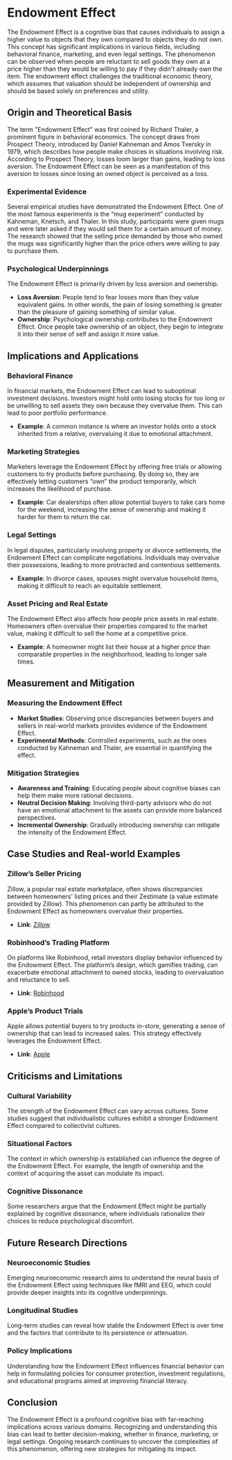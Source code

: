 # Endowment Effect

The Endowment Effect is a cognitive bias that causes individuals to assign a higher value to objects that they own compared to objects they do not own. This concept has significant implications in various fields, including behavioral finance, marketing, and even legal settings. The phenomenon can be observed when people are reluctant to sell goods they own at a price higher than they would be willing to pay if they didn't already own the item. The endowment effect challenges the traditional economic theory, which assumes that valuation should be independent of ownership and should be based solely on preferences and utility.

## Origin and Theoretical Basis

The term "Endowment Effect" was first coined by Richard Thaler, a prominent figure in behavioral economics. The concept draws from Prospect Theory, introduced by Daniel Kahneman and Amos Tversky in 1979, which describes how people make choices in situations involving risk. According to Prospect Theory, losses loom larger than gains, leading to loss aversion. The Endowment Effect can be seen as a manifestation of this aversion to losses since losing an owned object is perceived as a loss.

### Experimental Evidence

Several empirical studies have demonstrated the Endowment Effect. One of the most famous experiments is the “mug experiment” conducted by Kahneman, Knetsch, and Thaler. In this study, participants were given mugs and were later asked if they would sell them for a certain amount of money. The research showed that the selling price demanded by those who owned the mugs was significantly higher than the price others were willing to pay to purchase them.

### Psychological Underpinnings

The Endowment Effect is primarily driven by loss aversion and ownership. 

- **Loss Aversion**: People tend to fear losses more than they value equivalent gains. In other words, the pain of losing something is greater than the pleasure of gaining something of similar value.
- **Ownership**: Psychological ownership contributes to the Endowment Effect. Once people take ownership of an object, they begin to integrate it into their sense of self and assign it more value.

## Implications and Applications

### Behavioral Finance

In financial markets, the Endowment Effect can lead to suboptimal investment decisions. Investors might hold onto losing stocks for too long or be unwilling to sell assets they own because they overvalue them. This can lead to poor portfolio performance.

- **Example**: A common instance is where an investor holds onto a stock inherited from a relative, overvaluing it due to emotional attachment.

### Marketing Strategies

Marketers leverage the Endowment Effect by offering free trials or allowing customers to try products before purchasing. By doing so, they are effectively letting customers “own” the product temporarily, which increases the likelihood of purchase.

- **Example**: Car dealerships often allow potential buyers to take cars home for the weekend, increasing the sense of ownership and making it harder for them to return the car.

### Legal Settings

In legal disputes, particularly involving property or divorce settlements, the Endowment Effect can complicate negotiations. Individuals may overvalue their possessions, leading to more protracted and contentious settlements.

- **Example**: In divorce cases, spouses might overvalue household items, making it difficult to reach an equitable settlement.

### Asset Pricing and Real Estate

The Endowment Effect also affects how people price assets in real estate. Homeowners often overvalue their properties compared to the market value, making it difficult to sell the home at a competitive price.

- **Example**: A homeowner might list their house at a higher price than comparable properties in the neighborhood, leading to longer sale times.

## Measurement and Mitigation

### Measuring the Endowment Effect

- **Market Studies**: Observing price discrepancies between buyers and sellers in real-world markets provides evidence of the Endowment Effect.
- **Experimental Methods**: Controlled experiments, such as the ones conducted by Kahneman and Thaler, are essential in quantifying the effect.

### Mitigation Strategies

- **Awareness and Training**: Educating people about cognitive biases can help them make more rational decisions.
- **Neutral Decision Making**: Involving third-party advisors who do not have an emotional attachment to the assets can provide more balanced perspectives.
- **Incremental Ownership**: Gradually introducing ownership can mitigate the intensity of the Endowment Effect.

## Case Studies and Real-world Examples

### Zillow’s Seller Pricing

Zillow, a popular real estate marketplace, often shows discrepancies between homeowners' listing prices and their Zestimate (a value estimate provided by Zillow). This phenomenon can partly be attributed to the Endowment Effect as homeowners overvalue their properties.

- **Link**: [Zillow](https://www.zillow.com)

### Robinhood’s Trading Platform

On platforms like Robinhood, retail investors display behavior influenced by the Endowment Effect. The platform’s design, which gamifies trading, can exacerbate emotional attachment to owned stocks, leading to overvaluation and reluctance to sell.

- **Link**: [Robinhood](https://robinhood.com)

### Apple’s Product Trials

Apple allows potential buyers to try products in-store, generating a sense of ownership that can lead to increased sales. This strategy effectively leverages the Endowment Effect.

- **Link**: [Apple](https://www.apple.com)

## Criticisms and Limitations

### Cultural Variability

The strength of the Endowment Effect can vary across cultures. Some studies suggest that individualistic cultures exhibit a stronger Endowment Effect compared to collectivist cultures.

### Situational Factors

The context in which ownership is established can influence the degree of the Endowment Effect. For example, the length of ownership and the context of acquiring the asset can modulate its impact.

### Cognitive Dissonance

Some researchers argue that the Endowment Effect might be partially explained by cognitive dissonance, where individuals rationalize their choices to reduce psychological discomfort.

## Future Research Directions

### Neuroeconomic Studies

Emerging neuroeconomic research aims to understand the neural basis of the Endowment Effect using techniques like fMRI and EEG, which could provide deeper insights into its cognitive underpinnings.

### Longitudinal Studies

Long-term studies can reveal how stable the Endowment Effect is over time and the factors that contribute to its persistence or attenuation.

### Policy Implications

Understanding how the Endowment Effect influences financial behavior can help in formulating policies for consumer protection, investment regulations, and educational programs aimed at improving financial literacy.

## Conclusion

The Endowment Effect is a profound cognitive bias with far-reaching implications across various domains. Recognizing and understanding this bias can lead to better decision-making, whether in finance, marketing, or legal settings. Ongoing research continues to uncover the complexities of this phenomenon, offering new strategies for mitigating its impact.
